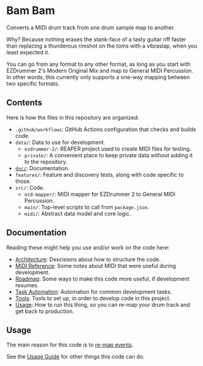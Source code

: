 # Bam Bam

Converts a MIDI drum track from one drum sample map to another.

Why? Because nothing erases the stank-face of a tasty guitar riff faster than replacing a
thunderous rimshot on the toms with a vibraslap, when you least expected it.

You can go from any format to any other format, as long as you start with EZDrummer 2's Modern
Original Mix and map to General MIDI Percussion. In other words, this currently only supports a
one-way mapping between two specific formats.

## Contents

Here is how the files in this repository are organized:

- `.github/workflows`: GitHub Actions configuration that checks and builds code.
- `data/`: Data to use for development.
  - `ezdrummer-2/`: REAPER project used to create MIDI files for testing.
  - `private/`: A convenient place to keep private data without adding it to the repository.
- [`doc/`](#documentation): Documentation.
- `features/`: Feature and discovery tests, along with code specific to those.
- `src/`: Code.
  - `ezd-mapper/`: MIDI mapper for EZDrummer 2 to General MIDI Percussion.
  - `main/`: Top-level scripts to call from `package.json`.
  - `midi/`: Abstract data model and core logic.

## Documentation

Reading these might help you use and/or work on the code here:

- [Architecture](./doc/architecture.md): Descisions about how to structure the code.
- [MIDI Reference](./doc/midi.md): Some notes about MIDI that were useful during development.
- [Roadmap](./doc/roadmap.md): Some ways to make this code more useful, if development resumes.
- [Task Automation](./doc/task-automation.md): Automation for common development tasks.
- [Tools](./doc/tools.md): Tools to set up, in order to develop code in this project.
- [Usage](./doc/usage.md): How to run this thing, so you can re-map your drum track and get back to
  production.

## Usage

The main reason for this code is to [re-map events](./doc/usage.md#remap-events).

See the [Usage Guide](./doc/usage.md) for other things this code can do.
